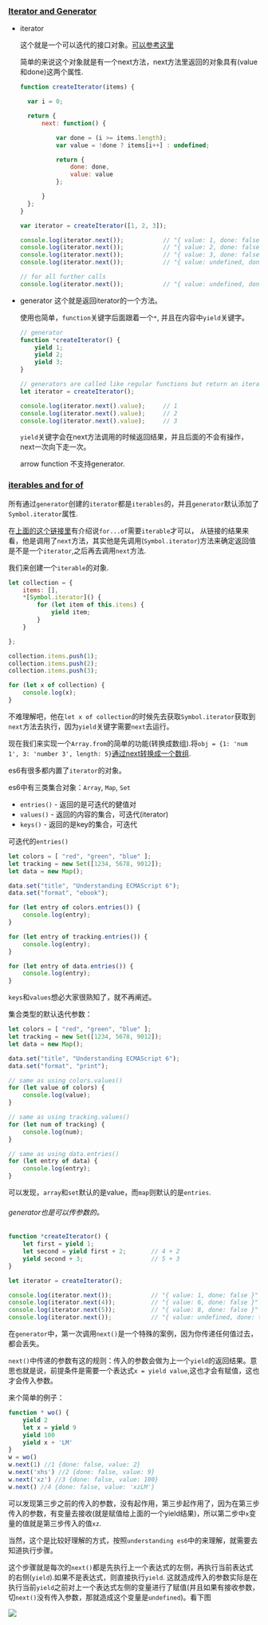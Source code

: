 ### [Iterator and Generator](https://leanpub.com/understandinges6/read#leanpub-auto-iterators-and-generators)

- iterator

  这个就是一个可以迭代的接口对象。[可以参考这里](https://github.com/xiaohesong/til/blob/master/front-end/javascript/objects/iterator.md)
  
  简单的来说这个对象就是有一个next方法，next方法里返回的对象具有(value和done)这两个属性.
  
  ```js
  function createIterator(items) {

    var i = 0;

    return {
        next: function() {

            var done = (i >= items.length);
            var value = !done ? items[i++] : undefined;

            return {
                done: done,
                value: value
            };

        }
    };
  }

  var iterator = createIterator([1, 2, 3]);

  console.log(iterator.next());           // "{ value: 1, done: false }"
  console.log(iterator.next());           // "{ value: 2, done: false }"
  console.log(iterator.next());           // "{ value: 3, done: false }"
  console.log(iterator.next());           // "{ value: undefined, done: true }"

  // for all further calls
  console.log(iterator.next());           // "{ value: undefined, done: true }"
  ```
- generator
  这个就是返回iterator的一个方法。
  
  使用也简单，`function`关键字后面跟着一个`*`, 并且在内容中`yield`关键字。
  
  ```js
  // generator
  function *createIterator() {
      yield 1;
      yield 2;
      yield 3;
  }

  // generators are called like regular functions but return an iterator
  let iterator = createIterator();

  console.log(iterator.next().value);     // 1
  console.log(iterator.next().value);     // 2
  console.log(iterator.next().value);     // 3
  ```
  
  `yield`关键字会在next方法调用的时候返回结果，并且后面的不会有操作，next一次向下走一次。
  
  arrow function 不支持generator.
  
  
### [iterables and for of](https://leanpub.com/understandinges6/read#leanpub-auto-iterables-and-for-of)
所有通过`generator`创建的`iterator`都是`iterables`的，并且`generator`默认添加了`Symbol.iterator`属性.

在[上面的这个链接里](https://github.com/xiaohesong/til/blob/master/front-end/javascript/objects/iterator.md)有介绍说`for...of`需要`iterable`才可以，
从链接的结果来看，他是调用了`next`方法，其实他是先调用(`Symbol.iterator`)方法来确定返回值是不是一个`iterator`,之后再去调用`next`方法.

我们来创建一个`iterable`的对象.

```js
let collection = {
    items: [],
    *[Symbol.iterator]() {
        for (let item of this.items) {
            yield item;
        }
    }

};

collection.items.push(1);
collection.items.push(2);
collection.items.push(3);

for (let x of collection) {
    console.log(x);
}
```

不难理解吧，他在`let x of collection`的时候先去获取`Symbol.iterator`获取到`next`方法去执行，因为`yield`关键字需要`next`去运行。

现在我们来实现一个`Array.from`的简单的功能(转换成数组).将`obj = {1: 'num 1', 3: 'number 3', length: 5}`[通过next转换成一个数组](https://github.com/xiaohesong/TIL/blob/master/front-end/javascript/objects/examples/iterator.md#example1).

es6有很多都内置了`iterator`的对象。

es6中有三类集合对象：`Array`, `Map`, `Set`

- `entries()` - 返回的是可迭代的健值对
- `values()` - 返回的内容的集合，可迭代(iterator)
- `keys()` - 返回的是key的集合，可迭代

可迭代的`entries()`
```js
let colors = [ "red", "green", "blue" ];
let tracking = new Set([1234, 5678, 9012]);
let data = new Map();

data.set("title", "Understanding ECMAScript 6");
data.set("format", "ebook");

for (let entry of colors.entries()) {
    console.log(entry);
}

for (let entry of tracking.entries()) {
    console.log(entry);
}

for (let entry of data.entries()) {
    console.log(entry);
}
```

`keys`和`values`想必大家很熟知了，就不再阐述。

集合类型的默认迭代参数：

```js
let colors = [ "red", "green", "blue" ];
let tracking = new Set([1234, 5678, 9012]);
let data = new Map();

data.set("title", "Understanding ECMAScript 6");
data.set("format", "print");

// same as using colors.values()
for (let value of colors) {
    console.log(value);
}

// same as using tracking.values()
for (let num of tracking) {
    console.log(num);
}

// same as using data.entries()
for (let entry of data) {
    console.log(entry);
}
```

可以发现，`array`和`set`默认的是value，而`map`则默认的是`entries`.

###### generator也是可以传参数的。

```js
function *createIterator() {
    let first = yield 1;
    let second = yield first + 2;       // 4 + 2
    yield second + 3;                   // 5 + 3
}

let iterator = createIterator();

console.log(iterator.next());           // "{ value: 1, done: false }"
console.log(iterator.next(4));          // "{ value: 6, done: false }"
console.log(iterator.next(5));          // "{ value: 8, done: false }"
console.log(iterator.next());           // "{ value: undefined, done: true }"
```

在`generator`中，第一次调用`next()`是一个特殊的案例，因为你传递任何值过去，都会丢失。

`next()`中传递的参数有这的规则：传入的参数会做为上一个`yield`的返回结果。意思也就是说，前提条件是需要一个表达式`x = yield value`,这也才会有赋值，这也才会传入参数。

来个简单的例子：
```js
function * wo() {
	yield 2
	let x = yield 9
	yield 100
	yield x + 'LM'
}
w = wo()
w.next(1) //1 {done: false, value: 2}
w.next('xhs') //2 {done: false, value: 9}
w.next('xz') //3 {done: false, value: 100}
w.next() //4 {done: false, value: 'xzLM'}
```
可以发现第三步之前的传入的参数，没有起作用，第三步起作用了，因为在第三步传入的参数，有变量去接收(就是赋值给上面的一个yield结果)，所以第二步中`x`变量的值就是第三步传入的值`xz`.

当然，这个是比较好理解的方式，按照`understanding es6`中的来理解，就需要去知道执行步骤。

这个步骤就是每次的`next()`都是先执行上一个表达式的左侧，再执行当前表达式的右侧(`yield`).如果不是表达式，则直接执行`yield`. 这就造成传入的参数实际是在执行当前`yield`之前对上一个表达式左侧的变量进行了赋值(并且如果有接收参数，切`next()`没有传入参数，那就造成这个变量是`undefined`)。看下图

![](https://github.com/xiaohesong/TIL/blob/master/assets/front-end/imgs/generatorFunction.png)
